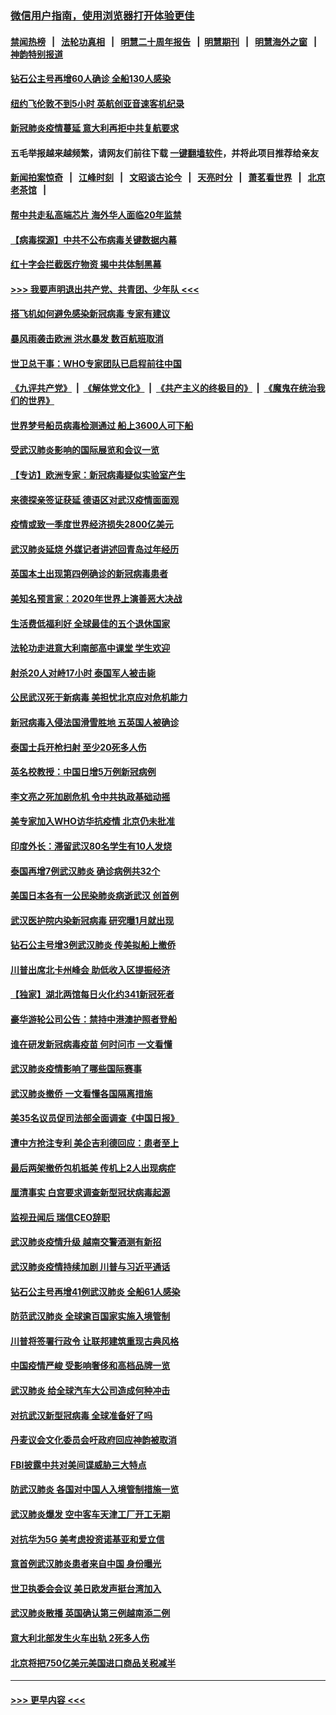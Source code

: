 ### [微信用户指南，使用浏览器打开体验更佳](https://github.com/gfw-breaker/banned-news1/blob/master/indexes/wechat-guide.md?t=0)
#### [禁闻热榜](热点新闻.md?t=0)  &nbsp;&nbsp;|&nbsp;&nbsp; [法轮功真相](https://github.com/gfw-breaker/truth/blob/master/README.md?t=0) &nbsp;&nbsp;|&nbsp;&nbsp; [明慧二十周年报告](https://github.com/gfw-breaker/mh-reports/blob/master/README.md?t=0) &nbsp;&nbsp;|&nbsp;&nbsp;[明慧期刊](https://github.com/gfw-breaker/mh-qikan) &nbsp;&nbsp;|&nbsp;&nbsp; [明慧海外之窗](https://github.com/gfw-breaker/mh-news/blob/master/README.md?t=0) &nbsp;&nbsp;|&nbsp;&nbsp; [神韵特别报道](https://github.com/gfw-breaker/mh-news/blob/master/shenyun.md?t=0)
#### [钻石公主号再增60人确诊 全船130人感染](../pages/nsc418/n11857366.md?t=02101711) 
#### [纽约飞伦敦不到5小时 英航创亚音速客机纪录](../pages/nsc418/n11857405.md?t=02101711) 
#### [新冠肺炎疫情蔓延 意大利再拒中共复航要求](../pages/nsc418/n11857200.md?t=02101711) 
#### 五毛举报越来越频繁，请网友们前往下载 [一键翻墙软件](https://github.com/gfw-breaker/ssr-accounts)，并将此项目推荐给亲友
#### [新闻拍案惊奇](https://github.com/gfw-breaker/banned-news1/blob/master/pages/link4.md) &nbsp;&nbsp;|&nbsp;&nbsp; [江峰时刻](https://github.com/gfw-breaker/banned-news1/blob/master/pages/link4.md) &nbsp;&nbsp;|&nbsp;&nbsp; [文昭谈古论今](https://github.com/gfw-breaker/banned-news1/blob/master/pages/link4.md) &nbsp;&nbsp;|&nbsp;&nbsp; [天亮时分](https://github.com/gfw-breaker/banned-news1/blob/master/pages/link4.md) &nbsp;&nbsp;|&nbsp;&nbsp; [萧茗看世界](https://github.com/gfw-breaker/banned-news1/blob/master/pages/link4.md) &nbsp;&nbsp;|&nbsp;&nbsp; [北京老茶馆](https://github.com/gfw-breaker/banned-news1/blob/master/pages/link4.md) &nbsp;&nbsp;|&nbsp;&nbsp; 
#### [帮中共走私高端芯片 海外华人面临20年监禁](../pages/nsc418/n11855016.md?t=02101711) 
#### [【病毒探源】中共不公布病毒关键数据内幕](../pages/nsc418/n11856584.md?t=02101711) 
#### [红十字会拦截医疗物资 揭中共体制黑幕](../pages/nsc418/n11856750.md?t=02101711) 
#### [>>> 我要声明退出共产党、共青团、少年队 <<<](https://github.com/begood0513/goodnews/blob/master/quit/letter.md) 
#### [搭飞机如何避免感染新冠病毒 专家有建议](../pages/nsc418/n11853427.md?t=02101711) 
#### [暴风雨袭击欧洲 洪水暴发 数百航班取消](../pages/nsc418/n11856453.md?t=02101711) 
#### [世卫总干事：WHO专家团队已启程前往中国](../pages/nsc418/n11856612.md?t=02101711) 
#### [《九评共产党》](https://github.com/begood0513/9ping.md/blob/master/README.md) &nbsp;|&nbsp; [《解体党文化》](../../../../jtdwh.md/blob/master/README.md)  &nbsp;|&nbsp; [《共产主义的终极目的》](../../../../gczydzjmd.md/blob/master/README.md) &nbsp;|&nbsp; [《魔鬼在统治我们的世界》](../../../../mgztzwmdsj.md/blob/master/README.md) 
#### [世界梦号船员病毒检测通过 船上3600人可下船](../pages/nsc418/n11856520.md?t=02101711) 
#### [受武汉肺炎影响的国际展览和会议一览](../pages/nsc418/n11856420.md?t=02101711) 
#### [【专访】欧洲专家：新冠病毒疑似实验室产生](../pages/nsc418/n11856378.md?t=02101711) 
#### [来德探亲签证获延 德语区对武汉疫情面面观](../pages/nsc418/n11856283.md?t=02101711) 
#### [疫情或致一季度世界经济损失2800亿美元](../pages/nsc418/n11855639.md?t=02101711) 
#### [武汉肺炎延烧 外媒记者讲述回青岛过年经历](../pages/nsc418/n11856159.md?t=02101711) 
#### [英国本土出现第四例确诊的新冠病毒患者](../pages/nsc418/n11855930.md?t=02101711) 
#### [美知名预言家：2020年世界上演善恶大决战](../pages/nsc418/n11855418.md?t=02101711) 
#### [生活费低福利好 全球最佳的五个退休国家](../pages/nsc418/n11848347.md?t=02101711) 
#### [法轮功走进意大利南部高中课堂 学生欢迎](../pages/nsc418/n11853859.md?t=02101711) 
#### [射杀20人对峙17小时 泰国军人被击毙](../pages/nsc418/n11854869.md?t=02101711) 
#### [公民武汉死于新病毒 美担忧北京应对危机能力](../pages/nsc418/n11854331.md?t=02101711) 
#### [新冠病毒入侵法国滑雪胜地 五英国人被确诊](../pages/nsc418/n11854307.md?t=02101711) 
#### [泰国士兵开枪扫射 至少20死多人伤](../pages/nsc418/n11854276.md?t=02101711) 
#### [英名校教授：中国日增5万例新冠病例](../pages/nsc418/n11854174.md?t=02101711) 
#### [李文亮之死加剧危机 令中共执政基础动摇](../pages/nsc418/n11854003.md?t=02101711) 
#### [美专家加入WHO访华抗疫情 北京仍未批准](../pages/nsc418/n11854043.md?t=02101711) 
#### [印度外长：滞留武汉80名学生有10人发烧](../pages/nsc418/n11853821.md?t=02101711) 
#### [泰国再增7例武汉肺炎 确诊病例共32个](../pages/nsc418/n11853808.md?t=02101711) 
#### [美国日本各有一公民染肺炎病逝武汉 创首例](../pages/nsc418/n11853509.md?t=02101711) 
#### [武汉医护院内染新冠病毒 研究曝1月就出现](../pages/nsc418/n11852928.md?t=02101711) 
#### [钻石公主号增3例武汉肺炎 传美拟船上撤侨](../pages/nsc418/n11853240.md?t=02101711) 
#### [川普出席北卡州峰会 助低收入区提振经济](../pages/nsc418/n11853232.md?t=02101711) 
#### [【独家】湖北两馆每日火化约341新冠死者](../pages/nsc418/n11845444.md?t=02101711) 
#### [豪华游轮公司公告：禁持中港澳护照者登船](../pages/nsc418/n11852761.md?t=02101711) 
#### [谁在研发新冠病毒疫苗 何时问市 一文看懂](../pages/nsc418/n11852840.md?t=02101711) 
#### [武汉肺炎疫情影响了哪些国际赛事](../pages/nsc418/n11852441.md?t=02101711) 
#### [武汉肺炎撤侨 一文看懂各国隔离措施](../pages/nsc418/n11844216.md?t=02101711) 
#### [美35名议员促司法部全面调查《中国日报》](../pages/nsc418/n11852435.md?t=02101711) 
#### [遭中方抢注专利 美企吉利德回应：患者至上](../pages/nsc418/n11852037.md?t=02101711) 
#### [最后两架撤侨包机抵美 传机上2人出现病症](../pages/nsc418/n11852173.md?t=02101711) 
#### [厘清事实 白宫要求调查新型冠状病毒起源](../pages/nsc418/n11852106.md?t=02101711) 
#### [监视丑闻后 瑞信CEO辞职](../pages/nsc418/n11852127.md?t=02101711) 
#### [武汉肺炎疫情升级 越南交警酒测有新招](../pages/nsc418/n11851632.md?t=02101711) 
#### [武汉肺炎疫情持续加剧 川普与习近平通话](../pages/nsc418/n11851613.md?t=02101711) 
#### [钻石公主号再增41例武汉肺炎 全船61人感染](../pages/nsc418/n11850401.md?t=02101711) 
#### [防范武汉肺炎 全球逾百国家实施入境管制](../pages/nsc418/n11850557.md?t=02101711) 
#### [川普将签署行政令 让联邦建筑重现古典风格](../pages/nsc418/n11850654.md?t=02101711) 
#### [中国疫情严峻 受影响奢侈和高档品牌一览](../pages/nsc418/n11850319.md?t=02101711) 
#### [武汉肺炎 给全球汽车大公司造成何种冲击](../pages/nsc418/n11850056.md?t=02101711) 
#### [对抗武汉新型冠病毒 全球准备好了吗](../pages/nsc418/n11850142.md?t=02101711) 
#### [丹麦议会文化委员会吁政府回应神韵被取消](../pages/nsc418/n11849312.md?t=02101711) 
#### [FBI披露中共对美间谍威胁三大特点](../pages/nsc418/n11849700.md?t=02101711) 
#### [防武汉肺炎 各国对中国人入境管制措施一览](../pages/nsc418/n11838726.md?t=02101711) 
#### [武汉肺炎爆发 空中客车天津工厂开工无期](../pages/nsc418/n11849634.md?t=02101711) 
#### [对抗华为5G 美考虑投资诺基亚和爱立信](../pages/nsc418/n11849510.md?t=02101711) 
#### [意首例武汉肺炎患者来自中国 身份曝光](../pages/nsc418/n11849454.md?t=02101711) 
#### [世卫执委会会议 美日欧发声挺台湾加入](../pages/nsc418/n11849433.md?t=02101711) 
#### [武汉肺炎散播 英国确认第三例越南添二例](../pages/nsc418/n11849439.md?t=02101711) 
#### [意大利北部发生火车出轨 2死多人伤](../pages/nsc418/n11848999.md?t=02101711) 
#### [北京将把750亿美元美国进口商品关税减半](../pages/nsc418/n11848896.md?t=02101711) 

----
#### [ >>> 更早内容 <<< ](../indexes/nsc418-earlier.md)
